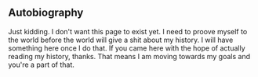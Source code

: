 ## Autobiography

Just kidding. I don't want this page to exist yet. I need to proove myself to the world before the world will give a shit about my history. I will have something here once I do that. If you came here with the hope of actually reading my history, thanks. That means I am moving towards my goals and you're a part of that.
